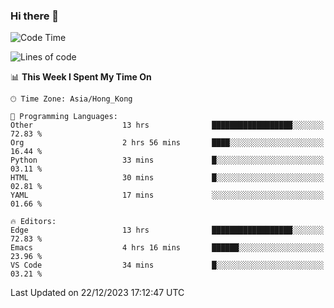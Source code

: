 ### Hi there 👋

<!--
**nicehiro/nicehiro** is a ✨ _special_ ✨ repository because its `README.md` (this file) appears on your GitHub profile.

Here are some ideas to get you started:

- 🔭 I’m currently working on ...
- 🌱 I’m currently learning ...
- 👯 I’m looking to collaborate on ...
- 🤔 I’m looking for help with ...
- 💬 Ask me about ...
- 📫 How to reach me: ...
- 😄 Pronouns: ...
- ⚡ Fun fact: ...
-->

<!--START_SECTION:waka-->
![Code Time](http://img.shields.io/badge/Code%20Time-172%20hrs%204%20mins-blue)

![Lines of code](https://img.shields.io/badge/From%20Hello%20World%20I%27ve%20Written-2.6%20million%20lines%20of%20code-blue)

📊 **This Week I Spent My Time On** 

```text
🕑︎ Time Zone: Asia/Hong_Kong

💬 Programming Languages: 
Other                    13 hrs              ██████████████████░░░░░░░   72.83 % 
Org                      2 hrs 56 mins       ████░░░░░░░░░░░░░░░░░░░░░   16.44 % 
Python                   33 mins             █░░░░░░░░░░░░░░░░░░░░░░░░   03.11 % 
HTML                     30 mins             █░░░░░░░░░░░░░░░░░░░░░░░░   02.81 % 
YAML                     17 mins             ░░░░░░░░░░░░░░░░░░░░░░░░░   01.66 % 

🔥 Editors: 
Edge                     13 hrs              ██████████████████░░░░░░░   72.83 % 
Emacs                    4 hrs 16 mins       ██████░░░░░░░░░░░░░░░░░░░   23.96 % 
VS Code                  34 mins             █░░░░░░░░░░░░░░░░░░░░░░░░   03.21 % 
```


 Last Updated on 22/12/2023 17:12:47 UTC
<!--END_SECTION:waka-->
